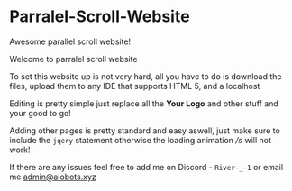 # Parralel-Scroll-Website
Awesome parallel scroll website!

Welcome to parralel scroll website

To set this website up is not very hard, all you have to do is download the files, upload them to any IDE that supports HTML 5, and a localhost


Editing is pretty simple just replace all the **Your Logo** and other stuff and your good to go!

Adding other pages is pretty standard and easy aswell, just make sure to include the `jqery` statement otherwise the loading animation */s* will not work!

If there are any issues feel free to add me on Discord - `River-_-1` or email me admin@aiobots.xyz
